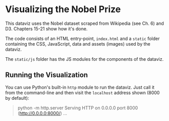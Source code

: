 # Visualizing the Nobel Prize

This dataviz uses the Nobel dataset scraped from Wikipedia (see Ch. 6) and D3. Chapters 15-21 show how it's done.

The code consists of an HTML entry-point, `index.html` and a `static` folder containing the CSS, JavaScript, data and assets (images) used by the dataviz.

The `static/js` folder has the JS modules for the components of the dataviz.

## Running the Visualization

You can use Python's built-in `http` module to run the dataviz. Just call it from the command-line and then visit the `localhost` address shown (8000 by default):

> python -m http.server
> Serving HTTP on 0.0.0.0 port 8000 (http://0.0.0.0:8000/) ...
